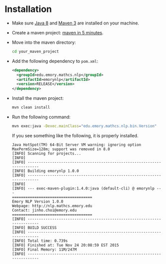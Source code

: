 # Installation

* Make sure [Java 8](http://www.oracle.com/technetwork/java/javase/) and [Maven 3](https://maven.apache.org) are installed on your machine.
* Create a maven project: [maven in 5 minutes](https://maven.apache.org/guides/getting-started/maven-in-five-minutes.html).
* Move into the maven directory:

	```bash
	cd your_maven_project
	```

* Add the following dependency to `pom.xml`:

	```xml
    <dependency>
      <groupId>edu.emory.mathcs.nlp</groupId>
      <artifactId>emorynlp</artifactId>
      <version>RELEASE</version>
    </dependency>
	```
	
* Install the maven project:

	```bash
	mvn clean install
	```
	
* Run the following command:

	```bash
	mvn exec:java -Dexec.mainClass="edu.emory.mathcs.nlp.bin.Version"
	```

	If you see something like the following, it is properly installed.

	```
	Java HotSpot(TM) 64-Bit Server VM warning: ignoring option MaxPermSize=128m; support was removed in 8.0
	[INFO] Scanning for projects...
	[INFO]                                                                         
	[INFO] ------------------------------------------------------------------------
	[INFO] Building emorynlp 1.0.0
	[INFO] ------------------------------------------------------------------------
	[INFO] 
	[INFO] --- exec-maven-plugin:1.4.0:java (default-cli) @ emorynlp ---
	====================================
	Emory NLP Version 1.0.0
	Webpage: http://nlp.mathcs.emory.edu
	Contact: jinho.choi@emory.edu
	====================================
	[INFO] ------------------------------------------------------------------------
	[INFO] BUILD SUCCESS
	[INFO] ------------------------------------------------------------------------
	[INFO] Total time: 0.739s
	[INFO] Finished at: Tue Nov 24 20:08:59 EST 2015
	[INFO] Final Memory: 11M/247M
	[INFO] ------------------------------------------------------------------------
	```